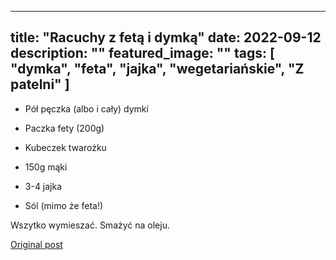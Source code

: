 
---
title: "Racuchy z fetą i dymką"
date: 2022-09-12
description: ""
featured_image: ""
tags: [ "dymka", "feta", "jajka", "wegetariańskie", "Z patelni" ]
---

<!-- Number 49 -->




 * Pół pęczka (albo i cały) dymki




 * Paczka fety (200g)




 * Kubeczek twarożku 




 * 150g mąki




 * 3-4 jajka




 * Sól (mimo że feta!)





Wszytko wymieszać. Smażyć na oleju.





[Original post](https://statystycznakuchnia.wordpress.com/2022/09/12/racuchy-z-feta-i-dymka/)


